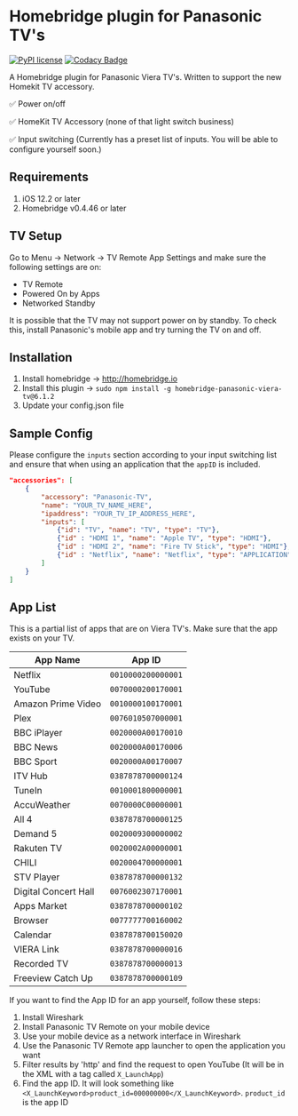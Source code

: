 # Homebridge plugin for Panasonic TV's

[![PyPI license](https://img.shields.io/pypi/l/ansicolortags.svg)](https://pypi.python.org/pypi/ansicolortags/)
[![Codacy Badge](https://api.codacy.com/project/badge/Grade/313c17eb1c1145f085e7ecc1ce1c993e)](https://app.codacy.com/app/g30r93g/homebridge-panasonic?utm_source=github.com&utm_medium=referral&utm_content=g30r93g/homebridge-panasonic&utm_campaign=Badge_Grade_Dashboard)

A Homebridge plugin for Panasonic Viera TV's. Written to support the new Homekit TV accessory.

✅ Power on/off

✅ HomeKit TV Accessory (none of that light switch business)

✅ Input switching (Currently has a preset list of inputs. You will be able to configure yourself soon.)

## Requirements

1.  iOS 12.2 or later
2.  Homebridge v0.4.46 or later

## TV Setup
Go to Menu -> Network -> TV Remote App Settings and make sure the following settings are on:
*  TV Remote
*  Powered On by Apps
*  Networked Standby

It is possible that the TV may not support power on by standby. To check this, install Panasonic's mobile app and try turning the TV on and off.

## Installation

1.  Install homebridge -> <http://homebridge.io>
2.  Install this plugin -> `sudo npm install -g homebridge-panasonic-viera-tv@6.1.2`
3.  Update your config.json file

## Sample Config

Please configure the `inputs` section according to your input switching list and ensure that when using an application that the `appID` is included.

``` JSON
"accessories": [
    {
        "accessory": "Panasonic-TV",
        "name": "YOUR_TV_NAME_HERE",
        "ipaddress": "YOUR_TV_IP_ADDRESS_HERE",
        "inputs": [
            {"id": "TV", "name": "TV", "type": "TV"},
            {"id" : "HDMI 1", "name": "Apple TV", "type": "HDMI"},
            {"id" : "HDMI 2", "name": "Fire TV Stick", "type": "HDMI"},
            {"id" : "Netflix", "name": "Netflix", "type": "APPLICATION", "appID": "0010000200000001"}
        ]
    }
]
```

## App List

This is a partial list of apps that are on Viera TV's. Make sure that the app exists on your TV.

App Name  |  App ID |
-------------  | ------------- |
Netflix  | `0010000200000001` |
YouTube  | `0070000200170001` |
Amazon Prime Video  | `0010000100170001` |
Plex  | `0076010507000001` |
BBC iPlayer  | `0020000A00170010` |
BBC News  | `0020000A00170006` |
BBC Sport  | `0020000A00170007` |
ITV Hub  | `0387878700000124` |
TuneIn  | `0010001800000001` |
AccuWeather  | `0070000C00000001` |
All 4  | `0387878700000125` |
Demand 5  | `0020009300000002` |
Rakuten TV  | `0020002A00000001` |
CHILI  | `0020004700000001` |
STV Player  | `0387878700000132` |
Digital Concert Hall  | `0076002307170001` |
Apps Market  | `0387878700000102` |
Browser  | `0077777700160002` |
Calendar  | `0387878700150020` |
VIERA Link  | `0387878700000016` |
Recorded TV  | `0387878700000013` |
Freeview Catch Up  | `0387878700000109` |

If you want to find the App ID for an app yourself, follow these steps:
1.  Install Wireshark
2.  Install Panasonic TV Remote on your mobile device
3.  Use your mobile device as a network interface in Wireshark
4.  Use the Panasonic TV Remote app launcher to open the application you want
5.  Filter results by 'http' and find the request to open YouTube (It will be in the XML with a tag called `X_LaunchApp`)
6.  Find the app ID. It will look something like `<X_LaunchKeyword>product_id=000000000</X_LaunchKeyword>`. `product_id` is the app ID
